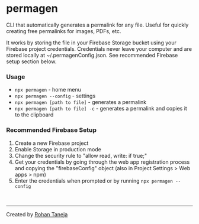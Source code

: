 # permagen
CLI that automatically generates a permalink for any file. Useful for quickly creating free permalinks for images, PDFs, etc.

It works by storing the file in your Firebase Storage bucket using your Firebase project credentials. Credentials never leave your computer and are stored locally at ~/.permagenConfig.json. See recommended Firebase setup section below.

### Usage
- `npx permagen` - home menu
- `npx permagen --config` - settings
- `npx permagen [path to file]` - generates a permalink
- `npx permagen [path to file] -c` - generates a permalink and copies it to the clipboard

### Recommended Firebase Setup
1. Create a new Firebase project
2. Enable Storage in production mode
3. Change the security rule to "allow read, write: if true;"
4. Get your credentials by going through the web app registration process and copying the "firebaseConfig" object (also in Project Settings > Web apps > npm)
5. Enter the credentials when prompted or by running `npx permagen --config`

&nbsp;

***

Created by [Rohan Taneja](https://www.rtaneja.com/)